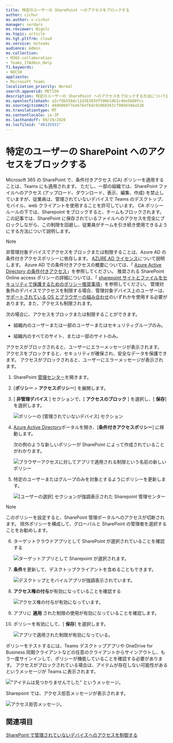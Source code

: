 ```yaml
---
title: 特定のユーザーの SharePoint へのアクセスをブロックする
author: cichur
ms.author: v-cichur
manager: serdars
ms.reviewer: Nigolc
ms.topic: article
ms.tgt.pltfrm: cloud
ms.service: msteams
audience: Admin
ms.collection:
- M365-collaboration
- Teams_ITAdmin_Help
f1.keywords:
- NOCSH
appliesto:
- Microsoft Teams
localization_priority: Normal
search.appverid: MET150
description: 特定のユーザーの SharePoint へのアクセスをブロックする方法について説明します。
ms.openlocfilehash: a2cfdb938dc11d38303df59061db1c46e5b08fcc
ms.sourcegitcommit: 448606977ee67befbdc91060363cf90dd346a528
ms.translationtype: MT
ms.contentlocale: ja-JP
ms.lasthandoff: 09/19/2020
ms.locfileid: "48135931"
---
```

# <a name="block-access-to-sharepoint-for-specific-users"></a>特定のユーザーの SharePoint へのアクセスをブロックする

Microsoft 365 の SharePoint で、条件付きアクセス (CA) ポリシーを適用することは、Teams にも適用されます。 ただし、一部の組織では、SharePoint ファイルへのアクセス (アップロード、ダウンロード、表示、編集、作成) を禁止していますが、従業員は、管理されていないデバイスで Teams のデスクトップ、モバイル、web クライアントを使用することを許可しています。 CA ポリシールールの下では、Sharepoint をブロックすると、チームもブロックされます。 この記事では、SharePoint に保存されているファイルへのアクセスを完全にブロックしながら、この制限を回避し、従業員がチームを引き続き使用できるようにする方法について説明します。

> [!Note]
> 非管理対象デバイスでアクセスをブロックまたは制限することは、Azure AD の条件付きアクセスポリシーに依存します。 [AZURE AD ライセンス](https://azure.microsoft.com/pricing/details/active-directory/)について説明します。 Azure AD での条件付きアクセスの概要については、「 [Azure Active Directory の条件付きアクセス](https://docs.microsoft.com/azure/active-directory/conditional-access/overview)」を参照してください。 推奨される SharePoint Online access ポリシーの詳細については、「 [sharepoint サイトとファイルをセキュリティで保護するためのポリシー推奨事項](https://docs.microsoft.com/microsoft-365/enterprise/sharepoint-file-access-policies)」を参照してください。 管理対象外のデバイスでアクセスを制限する場合、管理対象デバイス上のユーザーは、 [サポートされている OS とブラウザーの組み合わせ](https://docs.microsoft.com/azure/active-directory/conditional-access/technical-reference#client-apps-condition)のいずれかを使用する必要があります。また、アクセスも制限されます。

次の場合に、アクセスをブロックまたは制限することができます。

- 組織内のユーザーまたは一部のユーザーまたはセキュリティグループのみ。

- 組織内のすべてのサイト、または一部のサイトのみ。

アクセスがブロックされると、ユーザーにエラーメッセージが表示されます。 アクセスをブロックすると、セキュリティが確保され、安全なデータを保護できます。 アクセスがブロックされると、ユーザーにエラーメッセージが表示されます。

1. SharePoint [管理センター](https://admin.microsoft.com/sharepoint?page=accessControl&modern=true)を開きます。

2. [**ポリシー**  >  **アクセスポリシー**] を展開します。

3. [ **非管理デバイス** ] セクションで、[ **アクセスのブロック** ] を選択し、[ **保存**] を選択します。

   ![ポリシーの [管理されていないデバイス] セクション](media/no-sharepoint-access1.png)

4. [Azure Active Directory](https://portal.azure.com/#blade/Microsoft_AAD_IAM/ConditionalAccessBlade/Policies)ポータルを開き、[**条件付きアクセスポリシー**] に移動します。

    次の例のような新しいポリシーが SharePoint によって作成されていることがわかります。

    ![ブラウザーアクセスに対してアプリで適用される制限という名前の新しいポリシー](media/no-sharepoint-access2.png)

5. 特定のユーザーまたはグループのみを対象とするようにポリシーを更新します。

    ![[ユーザーの選択] セクションが強調表示された Sharepoint 管理センター](media/no-sharepoint-access2b.png)

  > [!Note]
> このポリシーを設定すると、SharePoint 管理ポータルへのアクセスが切断されます。 除外ポリシーを構成して、グローバルと SharePoint の管理者を選択することをお勧めします。

6. ターゲットクラウドアプリとして SharePoint が選択されていることを確認する

    ![ターゲットアプリとして Sharepoint が選択されます。](media/no-sharepoint-access3.png)

7. **条件**を更新して、デスクトップクライアントを含めることもできます。

    ![デスクトップとモバイルアプリが強調表示されています。](media/no-sharepoint-access4.png)

8. **アクセス権の付与**が有効になっていることを確認する

    ![アクセス権の付与が有効になっています。](media/no-sharepoint-access5.png)

9. アプリに **適用** された制限の使用が有効になっていることを確認します。

10. ポリシーを有効にして、[ **保存**] を選択します。

    ![アプリで適用された制限が有効になっている。](media/no-sharepoint-access6.png)

ポリシーをテストするには、Teams デスクトップアプリや OneDrive for Business 同期クライアントなどの任意のクライアントからサインアウトし、もう一度サインインして、ポリシーが機能していることを確認する必要があります。 アクセスがブロックされている場合は、アイテムが存在しない可能性があるというメッセージが Teams に表示されます。

 !["アイテムは見つかりませんでした" というメッセージ。](media/access-denied-sharepoint.png)

Sharepoint では、アクセス拒否メッセージが表示されます。

![アクセス拒否メッセージ。](media/blocked-access-warning.png)

## <a name="related-topics"></a>関連項目

[SharePoint で管理されていないデバイスへのアクセスを制御する](https://docs.microsoft.com/sharepoint/control-access-from-unmanaged-devices)
